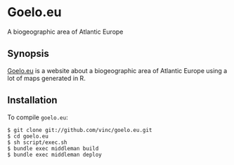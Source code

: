 Goelo.eu
========

A biogeographic area of Atlantic Europe


Synopsis
--------

[Goelo.eu](https://goelo.eu) is a website about a biogeographic area
of Atlantic Europe using a lot of maps generated in R.


Installation
------------

To compile `goelo.eu`:

    $ git clone git://github.com/vinc/goelo.eu.git
    $ cd goelo.eu
    $ sh script/exec.sh
    $ bundle exec middleman build
    $ bundle exec middleman deploy
